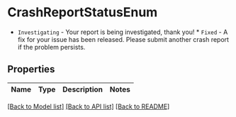 # CrashReportStatusEnum

* `Investigating` - Your report is being investigated, thank you! * `Fixed` - A fix for your issue has been released. Please submit another crash report if the problem persists.

## Properties
Name | Type | Description | Notes
------------ | ------------- | ------------- | -------------

[[Back to Model list]](../README.md#documentation-for-models) [[Back to API list]](../README.md#documentation-for-api-endpoints) [[Back to README]](../README.md)


